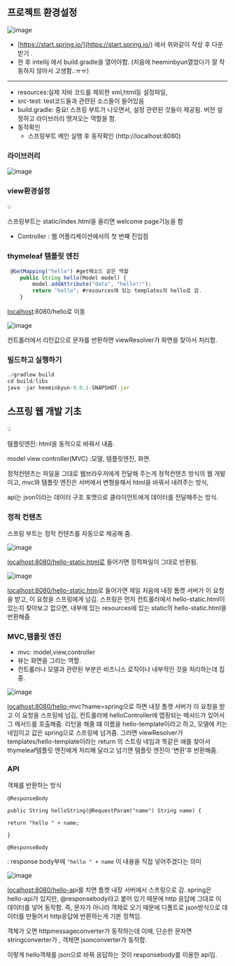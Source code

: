 ## 프로젝트 환경설정

![image](https://github.com/user-attachments/assets/73c21a6b-a889-47bc-b229-41ecc66e46c3)


- [https://start.spring.io/](https://start.spring.io/) 에서 위와같이 작성 후 다운받기 .
- 한 후 intellij 에서 build.gradle을 열어야함. (처음에 heeminbyun열었다가 잘 작동하지 않아서 고생함..ㅠㅠ)

---

- resources:실제 자바 코드를 제외한 xml,html등 설정파일,
- src-test: test코드들과 관련된 소스들이 들어있음
- build.gradle: 중요! 스프링 부트가 나오면서, 설정 관련된 것들이 제공됨. 버전 설정하고 라이브러리 떙겨오는 역할을 함.
- 동작확인
    - 스프링부트 메인 실행 후 동작확인 (http://localhost:8080)

### 라이브러리


![image](https://github.com/user-attachments/assets/6043a98c-3c24-440b-8ea0-e3f7304fd235)


### view환경설정

<aside>
💡

스프링부트는 static/index.html을 올리면  welcome page기능을 함 

</aside>

- Controller : 웹 어플리케이션에서의 첫 번째 진입점

### thymeleaf 템플릿 엔진

```jsx
 @GetMapping("hello") #get메소드 같은 역할 
    public String hello(Model model) {
        model.addAttribute("data", "hello!!");
        return "hello"; #resources에 있는 templates의 hello로 감. 
    }
```

[localhost](http://localhost:8080/hello):8080/hello로 이동 

![image](https://github.com/user-attachments/assets/bded56e2-2fe9-481c-9cc1-d45b32960b6e)


컨트롤러에서 리턴값으로 문자를 반환하면 viewResolver가 화면을 찾아서 처리함. 

### 빌드하고 실행하기

```jsx
./gradlew build
cd build/libs
java -jar heeminbyun-0.0.1-SNAPSHOT.jar
```

## 스프링 웹 개발 기초

<aside>
💡

템플릿엔진: html을 동적으로 바꿔서 내줌. 

model view controller(MVC) :모델, 템플릿엔진, 화면.

정적컨텐츠는 파일을 그대로 웹브라우저에게 전달해 주는게 정적컨텐츠 방식의 웹 개발이고, mvc와 템플릿 엔진은 서버에서 변형을해서 html을 바꿔서 내려주는 방식,

api는 json이라는 데이터 구조 포맷으로 클라이언트에게 데이터를 전달해주는 방식. 

</aside>

### 정적 컨텐츠

스프링 부트는 정적 컨텐츠를 자동으로 제공해 줌. 

![image](https://github.com/user-attachments/assets/d8bfae71-92de-4605-9416-a57833b91179)


[localhost:8080/hello-static.html로](http://localhost:8080/hello-static.html로) 들어가면 정적파일이 그대로 반환됨. 

![image](https://github.com/user-attachments/assets/a2e30497-882f-4eed-ac72-42bc304fea66)


[localhost:8080/hello-static.htm](http://localhost:8080/hello-static.html로)로 들어가면 제일 처음에 내장 톰캣 서버가 이 요청을 받고, 이 요청을 스프링에게 넘김. 스프링은 먼저 컨트롤러에서 hello-static.html이 있는지 찾아보고 없으면, 내부에 있는 resources에 있는 static의 hello-static.html을 반환해줌

### MVC,템플릿 엔진

- mvc: model,view,controller
- 뷰는 화면을 그리는 역할.
- 컨트롤러나 모델과 관련된 부분은 비즈니스 로직이나 내부적인 것을 처리하는데 집중.

![image](https://github.com/user-attachments/assets/62889922-ee76-4251-a3a7-88d76dc16c23)


[localhost:8080/hello-](http://localhost:8080/hello-static.html로)mvc?name=spring으로 하면 내장 톰캣 서버가 이 요청을 받고 이 요청을 스프링에 넘김, 컨트롤러에 helloController에 맵핑되는 메서드가 있어서 그 메서드를 호출해줌.  리턴을 해줄 떄 이름을 hello-template이라고 하고, 모델에 키는 네임이고 값은 spring으로 스프링에 넘겨줌. 그러면 viewResolver가 templates/hello-template이라는 return 의 스트링 네임과 똑같은 애를 찾아서 thymeleaf템플릿 엔진에게 처리해 달라고 넘기면 템플릿 엔진이 ‘변환’후 반환해줌. 

### API

객체를 반환하는 방식

`@ResponseBody`

`public String helloString(@RequestParam("name") String name) {`    

`return "hello " + name;`

`}`

`@ResponseBody`

: response body부에 `"hello " + name` 이 내용을 직접 넣어주겠다는 의미 

![image](https://github.com/user-attachments/assets/ece7b045-cf7e-4fd5-88a1-e5795bce5a38)


[localhost:8080/hello-a](http://localhost:8080/hello-aoi를)pi를 치면 톰켓 내장 서버에서 스프링으로 감. spring은 hello-api가 있지만,  @responsebody라고 붙어 있기 때문에 http 응답에 그대로 이 데이터를 넣어 동작함. 즉, 문자가 아니라 객체로 오기 때문에 디폴트로 json방식으로 데이터를 만들어서 http응답에 반환하는게 기본 정책임. 

객체가 오면 httpmessageconverter가 동작하는데 이때,  단순한 문자면 stringconverter가 , 객체면 jsonconverter가 동작함. 

이렇게 hello객체를 json으로 바꿔 응답하는 것이 responsebody를 이용한 api임.
